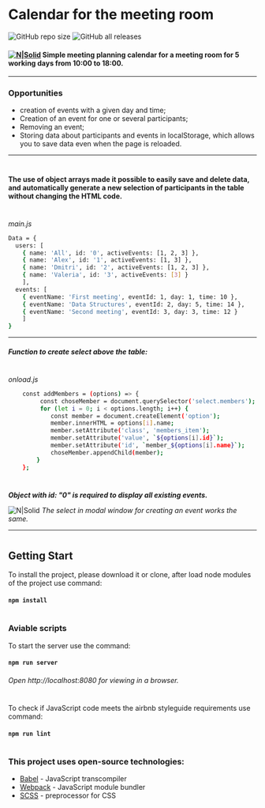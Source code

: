 # __Calendar for the meeting room__
![GitHub repo size](https://img.shields.io/github/repo-size/Rydetery/5-days-calendar?color=green&logo=GitHub&logoColor=green&style=flat-square)  ![GitHub all releases](https://img.shields.io/github/downloads/Rydetery/5-days-calendar/total?logo=GitHub&logoColor=red&style=flat-square)
#### [![N|Solid](https://i.ibb.co/XsvhKFr/imgonline-com-ua-Resize-Km5w9t-Vzk-R.png)](https://rydetery.github.io/5-days-calendar) Simple meeting planning calendar for a meeting room for 5 working days from 10:00 to 18:00.
***
### Opportunities 
*    creation of events with a given day and time;
*    Creation of an event for one or several participants;
*    Removing an event;
*    Storing data about participants and events in localStorage, which allows you to save data even when the page is reloaded.
    
***
#
 __The use of object arrays made it possible to easily save and delete data, and automatically generate a new selection of participants in the table without changing the HTML code.__
#
_main.js_
```sh
Data = {
  users: [
    { name: 'All', id: '0', activeEvents: [1, 2, 3] },
    { name: 'Alex', id: '1', activeEvents: [1, 3] },
    { name: 'Dmitri', id: '2', activeEvents: [1, 2, 3] },
    { name: 'Valeria', id: '3', activeEvents: [3] }
    ],
  events: [ 
    { eventName: 'First meeting', eventId: 1, day: 1, time: 10 },
    { eventName: 'Data Structures', eventId: 2, day: 5, time: 14 },
    { eventName: 'Second meeting', eventId: 3, day: 3, time: 12 }
    ]
}
```
___
##### Function to create select above the table:
#
_onload.js_
```sh
    const addMembers = (options) => {
         const choseMember = document.querySelector('select.members');
         for (let i = 0; i < options.length; i++) {
            const member = document.createElement('option');
            member.innerHTML = options[i].name;
            member.setAttribute('class', 'members_item');
            member.setAttribute('value', `${options[i].id}`);
            member.setAttribute('id', `member_${options[i].name}`);
            choseMember.appendChild(member);
        }
    };
```
#
___Object with id: "0" is required to display all existing events.___

![N|Solid](https://i.ibb.co/Z2L69FC/image.jpg)
_The select in modal window for creating an event works the same._
***
#
## __Getting Start__
To install the project, please download it or clone, after load node modules of the project use command:
#### `npm install`
#
### __Aviable scripts__
To start the server use the command:
#### `npm run server `
###### Open http://localhost:8080 for viewing in a browser.
#
To check if JavaScript code meets the airbnb styleguide requirements use command:
#### `npm run lint`
#
### This project uses open-source technologies:

* [Babel] - JavaScript transcompiler
* [Webpack] - JavaScript module bundler
* [SCSS] - preprocessor for CSS
#
[Babel]: <https://babeljs.io/>
[Webpack]: <https://webpack.js.org/concepts/>
[SCSS]: <https://github.com/sass/sass>
 
